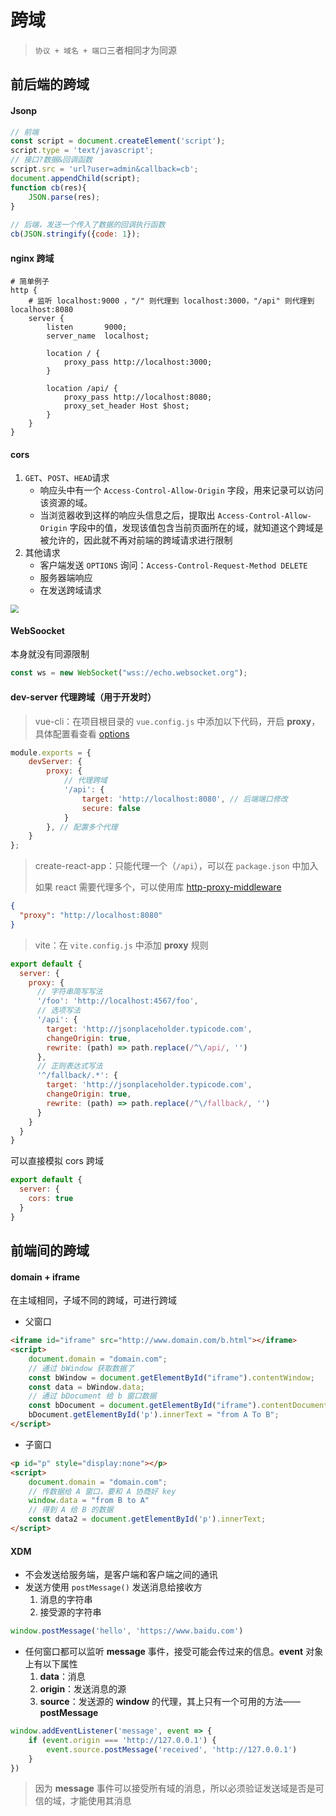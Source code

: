 # 跨域

> `协议 + 域名 + 端⼝`三者相同才为同源

## 前后端的跨域

#### Jsonp

```js
// 前端
const script = document.createElement('script'); 
script.type = 'text/javascript'; 
// 接口?数据&回调函数
script.src = 'url?user=admin&callback=cb';
document.appendChild(script);
function cb(res){
    JSON.parse(res);
}
    
// 后端，发送一个传入了数据的回调执行函数
cb(JSON.stringify({code: 1});
```

#### nginx 跨域

```shell
# 简单例子
http {
    # 监听 localhost:9000 ，"/" 则代理到 localhost:3000，"/api" 则代理到 localhost:8080
    server {
        listen       9000;
        server_name  localhost;

        location / {
            proxy_pass http://localhost:3000;
        }

        location /api/ {
            proxy_pass http://localhost:8080;
            proxy_set_header Host $host;
        }
    }
}
```

#### cors

1. `GET`、`POST`、`HEAD`请求
   - 响应头中有一个 `Access-Control-Allow-Origin` 字段，用来记录可以访问该资源的域。
   - 当浏览器收到这样的响应头信息之后，提取出 `Access-Control-Allow-Origin` 字段中的值，发现该值包含当前页面所在的域，就知道这个跨域是被允许的，因此就不再对前端的跨域请求进行限制
2. 其他请求
   - 客户端发送 `OPTIONS` 询问：`Access-Control-Request-Method DELETE `
   - 服务器端响应
   - 在发送跨域请求

<img src="https://cdn.jsdelivr.net/gh/kingmusi/blogImages/img/cors.png" style="zoom: 80%;" />

#### WebSoocket

本身就没有同源限制

```js
const ws = new WebSocket("wss://echo.websocket.org");
```

#### dev-server 代理跨域（用于开发时）

> vue-cli：在项目根目录的 `vue.config.js` 中添加以下代码，开启 **proxy**，具体配置看查看 [options](https://github.com/chimurai/http-proxy-middleware)

```js
module.exports = {
    devServer: {
        proxy: {
            // 代理跨域
            '/api': {
                target: 'http://localhost:8080', // 后端端口修改
                secure: false
            }
        }, // 配置多个代理
    }
};
```

> create-react-app：只能代理一个（`/api`），可以在 `package.json` 中加入
>
> 如果 react 需要代理多个，可以使用库 [http-proxy-middleware](https://github.com/chimurai/http-proxy-middleware)

```json
{
  "proxy": "http://localhost:8080"
}
```

> vite：在 `vite.config.js` 中添加 **proxy** 规则

```js
export default {
  server: {
    proxy: {
      // 字符串简写写法
      '/foo': 'http://localhost:4567/foo',
      // 选项写法
      '/api': {
        target: 'http://jsonplaceholder.typicode.com',
        changeOrigin: true,
        rewrite: (path) => path.replace(/^\/api/, '')
      },
      // 正则表达式写法
      '^/fallback/.*': {
        target: 'http://jsonplaceholder.typicode.com',
        changeOrigin: true,
        rewrite: (path) => path.replace(/^\/fallback/, '')
      }
    }
  }
}
```

可以直接模拟 cors 跨域

```js
export default {
  server: {
    cors: true
  }
}
```

## 前端间的跨域

#### domain + iframe

在主域相同，⼦域不同的跨域，可进行跨域

- 父窗口

```html
<iframe id="iframe" src="http://www.domain.com/b.html"></iframe>
<script>
	document.domain = "domain.com";
    // 通过 bWindow 获取数据了
    const bWindow = document.getElementById("iframe").contentWindow;
    const data = bWindow.data;
    // 通过 bDocument 给 b 窗口数据
    const bDocument = document.getElementById("iframe").contentDocument;
    bDocument.getElementById('p').innerText = "from A To B";
</script>
```

- 子窗口

```html
<p id="p" style="display:none"></p>
<script>
	document.domain = "domain.com";
    // 传数据给 A 窗口，要和 A 协商好 key
    window.data = "from B to A"
    // 得到 A 给 B 的数据
    const data2 = document.getElementById('p').innerText;
</script>
```

#### XDM

- 不会发送给服务端，是客户端和客户端之间的通讯
- 发送方使用 `postMessage()` 发送消息给接收方
  1. 消息的字符串
  2. 接受源的字符串

```js
window.postMessage('hello', 'https://www.baidu.com')
```

- 任何窗口都可以监听 **message** 事件，接受可能会传过来的信息。**event** 对象上有以下属性
  1. **data**：消息
  2. **origin**：发送消息的源
  3. **source**：发送源的 **window** 的代理，其上只有一个可用的方法——**postMessage**

```js
window.addEventListener('message', event => {
    if (event.origin === 'http://127.0.0.1') {
		event.source.postMessage('received', 'http://127.0.0.1')
    }
})
```

> 因为 **message** 事件可以接受所有域的消息，所以必须验证发送域是否是可信的域，才能使用其消息



